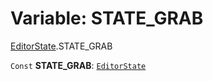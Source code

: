 # Variable: STATE\_GRAB

[EditorState](/auto-docs/core/modules/EditorState.md).STATE\_GRAB

`Const` **STATE\_GRAB**: [`EditorState`](/auto-docs/core/interfaces/EditorState-1.md)
